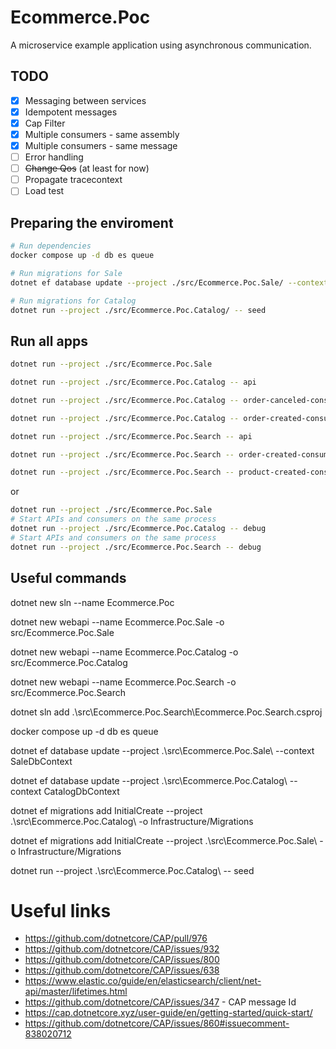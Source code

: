 # Ecommerce.Poc

A microservice example application using asynchronous communication.

## TODO

- [x] Messaging between services
- [x] Idempotent messages
- [x] Cap Filter
- [x] Multiple consumers - same assembly
- [x] Multiple consumers - same message
- [ ] Error handling
- [ ] ~~Change Qos~~ (at least for now)
- [ ] Propagate tracecontext
- [ ] Load test

## Preparing the enviroment

```bash
# Run dependencies
docker compose up -d db es queue

# Run migrations for Sale
dotnet ef database update --project ./src/Ecommerce.Poc.Sale/ --context SaleDbContext

# Run migrations for Catalog
dotnet run --project ./src/Ecommerce.Poc.Catalog/ -- seed
```

## Run all apps

```sh
dotnet run --project ./src/Ecommerce.Poc.Sale

dotnet run --project ./src/Ecommerce.Poc.Catalog -- api

dotnet run --project ./src/Ecommerce.Poc.Catalog -- order-canceled-consumer

dotnet run --project ./src/Ecommerce.Poc.Catalog -- order-created-consumer

dotnet run --project ./src/Ecommerce.Poc.Search -- api

dotnet run --project ./src/Ecommerce.Poc.Search -- order-created-consumer

dotnet run --project ./src/Ecommerce.Poc.Search -- product-created-consumer
```

or

```sh
dotnet run --project ./src/Ecommerce.Poc.Sale
# Start APIs and consumers on the same process
dotnet run --project ./src/Ecommerce.Poc.Catalog -- debug
# Start APIs and consumers on the same process
dotnet run --project ./src/Ecommerce.Poc.Search -- debug
```

## Useful commands
dotnet new sln --name Ecommerce.Poc

dotnet new webapi --name Ecommerce.Poc.Sale -o src/Ecommerce.Poc.Sale

dotnet new webapi --name Ecommerce.Poc.Catalog -o src/Ecommerce.Poc.Catalog

dotnet new webapi --name Ecommerce.Poc.Search -o src/Ecommerce.Poc.Search

dotnet sln add .\src\Ecommerce.Poc.Search\Ecommerce.Poc.Search.csproj

docker compose up -d db es queue

dotnet ef database update --project .\src\Ecommerce.Poc.Sale\ --context SaleDbContext

dotnet ef database update --project .\src\Ecommerce.Poc.Catalog\ --context CatalogDbContext

dotnet ef migrations add InitialCreate --project .\src\Ecommerce.Poc.Catalog\ -o Infrastructure/Migrations

dotnet ef migrations add InitialCreate --project .\src\Ecommerce.Poc.Sale\ -o Infrastructure/Migrations

dotnet run --project .\src\Ecommerce.Poc.Catalog\ -- seed

# Useful links

- https://github.com/dotnetcore/CAP/pull/976
- https://github.com/dotnetcore/CAP/issues/932
- https://github.com/dotnetcore/CAP/issues/800
- https://github.com/dotnetcore/CAP/issues/638
- https://www.elastic.co/guide/en/elasticsearch/client/net-api/master/lifetimes.html
- https://github.com/dotnetcore/CAP/issues/347 - CAP message Id
- https://cap.dotnetcore.xyz/user-guide/en/getting-started/quick-start/
- https://github.com/dotnetcore/CAP/issues/860#issuecomment-838020712
